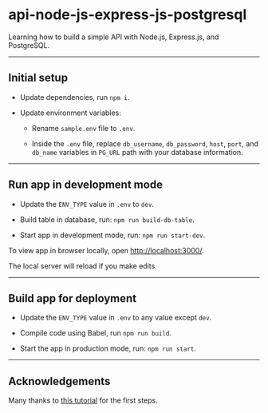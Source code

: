 # api-node-js-express-js-postgresql

Learning how to build a simple API with Node.js, Express.js, and PostgreSQL.

---

## Initial setup

* Update dependencies, run `npm i`.

* Update environment variables:

	* Rename `sample.env` file to `.env`.

	* Inside the `.env` file, replace `db_username`, `db_password`, `host`, `port`, and `db_name` variables in `PG_URL` path with your database information.

---

## Run app in development mode

* Update the `ENV_TYPE` value in `.env` to `dev`.

* Build table in database, run: `npm run build-db-table`.

* Start app in development mode, run: `npm run start-dev`.

To view app in browser locally, open [http://localhost:3000/](http://localhost:3000/).

The local server will reload if you make edits.

---

## Build app for deployment

* Update the `ENV_TYPE` value in `.env` to any value except `dev`.

* Compile code using Babel, run `npm run build`.

* Start the app in production mode, run: `npm run start`.

---

## Acknowledgements

Many thanks to [this tutorial](https://www.codementor.io/olawalealadeusi896/building-a-simple-api-with-nodejs-expressjs-and-postgresql-db-masuu56t7) for the first steps.
